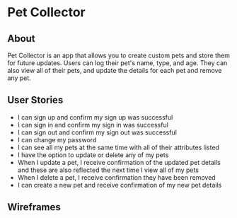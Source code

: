 # Pet Collector

## About
Pet Collector is an app that allows you to create custom pets and store them for future updates. Users can log their pet's name, type, and age. They can also view all of their pets, and update the details for each pet and remove any pet.

## User Stories
- I can sign up and confirm my sign up was successful
- I can sign in and confirm my sign in was successful
- I can sign out and confirm my sign out was successful
- I can change my password
- I can see all my pets at the same time with all of their attributes listed
- I have the option to update or delete any of my pets
- When I update a pet, I receive confirmation of the updated pet details and these are also reflected the next time I view all of my pets
- When I delete a pet, I receive confirmation they have been removed
- I can create a new pet and receive confirmation of my new pet details

## Wireframes
